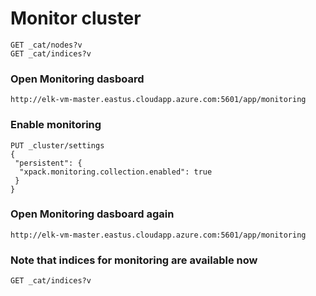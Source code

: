 # Monitor cluster
```
GET _cat/nodes?v
GET _cat/indices?v
```

### Open Monitoring dasboard
```
http://elk-vm-master.eastus.cloudapp.azure.com:5601/app/monitoring
```

### Enable  monitoring
```
PUT _cluster/settings
{
 "persistent": {
  "xpack.monitoring.collection.enabled": true
 }
}
```

### Open Monitoring dasboard again
```
http://elk-vm-master.eastus.cloudapp.azure.com:5601/app/monitoring
```


### Note that indices for monitoring are available now
```
GET _cat/indices?v
```
